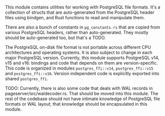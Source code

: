 This module contains utilities for working with PostgreSQL file
formats. It's a collection of structs that are auto-generated from the
PostgreSQL header files using bindgen, and Rust functions to read and
manipulate them.

There are also a bunch of constants in `pg_constants.rs` that are copied
from various PostgreSQL headers, rather than auto-generated. They mostly
should be auto-generated too, but that's a TODO.

The PostgreSQL on-disk file format is not portable across different
CPU architectures and operating systems. It is also subject to change
in each major PostgreSQL version. Currently, this module supports
PostgreSQL v14, v15 and v16: bindings and code that depends on them are
version-specific.
This code is organized in modules `postgres_ffi::v14`, `postgres_ffi::v15` and
`postgres_ffi::v16`. Version independent code is explicitly exported into
shared `postgres_ffi`.


TODO: Currently, there is also some code that deals with WAL records
in pageserver/src/waldecoder.rs.  That should be moved into this
module. The rest of the codebase should not have intimate knowledge of
PostgreSQL file formats or WAL layout, that knowledge should be
encapsulated in this module.
